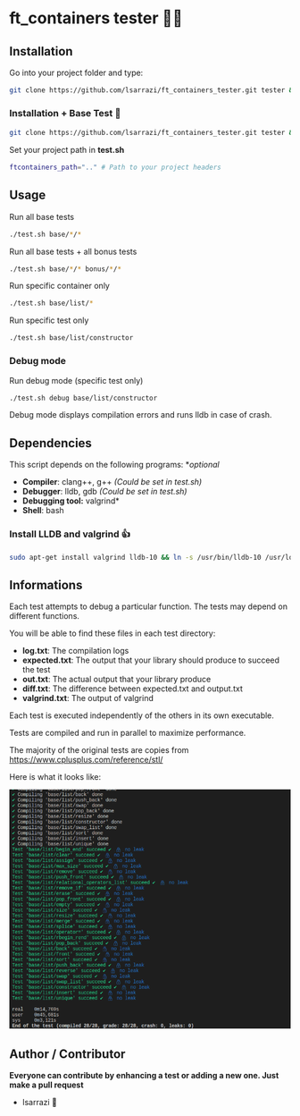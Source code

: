 # ft_containers tester 🏴‍☠️ 

## Installation

Go into your project folder and type:
```bash
git clone https://github.com/lsarrazi/ft_containers_tester.git tester && cd tester
```

### Installation + Base Test 🍮

```bash
git clone https://github.com/lsarrazi/ft_containers_tester.git tester && cd tester && ./test.sh base/*/*
```

Set your project path in **test.sh**

```bash
ftcontainers_path=".." # Path to your project headers
```

## Usage

Run all base tests
```bash
./test.sh base/*/*
```

Run all base tests + all bonus tests
```bash
./test.sh base/*/* bonus/*/*
```

Run specific container only
```bash
./test.sh base/list/*
```

Run specific test only
```bash
./test.sh base/list/constructor
```
### Debug mode
Run debug mode (specific test only)
```bash
./test.sh debug base/list/constructor
```

Debug mode displays compilation errors and runs lldb in case of crash.

## Dependencies

This script depends on the following programs: **optional*
- **Compiler**: clang++, g++ *(Could be set in test.sh)*
- **Debugger**: lldb, gdb *(Could be set in test.sh)*
- **Debugging tool:** valgrind*
- **Shell**: bash

### Install LLDB and valgrind 👍

```bash
sudo apt-get install valgrind lldb-10 && ln -s /usr/bin/lldb-10 /usr/local/bin/lldb
```

## Informations

Each test attempts to debug a particular function. The tests may depend on different functions.

You will be able to find these files in each test directory:

- **log.txt**: The compilation logs
- **expected.txt**: The output that your library should produce to succeed the test
- **out.txt**: The actual output that your library produce
- **diff.txt**: The difference between expected.txt and output.txt
- **valgrind.txt**: The output of valgrind

Each test is executed independently of the others in its own executable.

Tests are compiled and run in parallel to maximize performance.

The majority of the original tests are copies from https://www.cplusplus.com/reference/stl/

Here is what it looks like:

![alt text](./res/tester.png "./test.sh base/list/*")

## Author / Contributor

**Everyone can contribute by enhancing a test or adding a new one. Just make a pull request**

- lsarrazi 👑